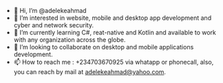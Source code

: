 - 👋 Hi, I’m @adelekeahmad
- 👀 I’m interested in website, mobile and desktop app development and cyber and network security.
- 🌱 I’m currently learning C#, reat-native and Kotlin and available to work with any organization across the globe.
- 💞️ I’m looking to collaborate on desktop and mobile applications development.
- 📫 How to reach me : +234703670925 via whatapp or phonecall, also, you can reach by mail at adelekeahmad@yahoo.com.

<!---
adelekeahmad/adelekeahmad is a ✨ special ✨ repository because its `README.md` (this file) appears on your GitHub profile.
You can click the Preview link to take a look at your changes.
--->
